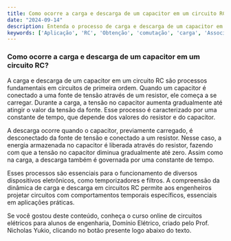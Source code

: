 ```yaml
---
title: Como ocorre a carga e descarga de um capacitor em um circuito RC?
date: "2024-09-14"
description: Entenda o processo de carga e descarga de um capacitor em um circuito RC e sua importância em circuitos de primeira ordem.
keywords: ['Aplicação', 'RC', 'Obtenção', 'comutação', 'carga', 'Associação', 'Descarga']
---
```


### Como ocorre a carga e descarga de um capacitor em um circuito RC?

A carga e descarga de um capacitor em um circuito RC são processos fundamentais em circuitos de primeira ordem. Quando um capacitor é conectado a uma fonte de tensão através de um resistor, ele começa a se carregar. Durante a carga, a tensão no capacitor aumenta gradualmente até atingir o valor da tensão da fonte. Esse processo é caracterizado por uma constante de tempo, que depende dos valores do resistor e do capacitor.

A descarga ocorre quando o capacitor, previamente carregado, é desconectado da fonte de tensão e conectado a um resistor. Nesse caso, a energia armazenada no capacitor é liberada através do resistor, fazendo com que a tensão no capacitor diminua gradualmente até zero. Assim como na carga, a descarga também é governada por uma constante de tempo.

Esses processos são essenciais para o funcionamento de diversos dispositivos eletrônicos, como temporizadores e filtros. A compreensão da dinâmica de carga e descarga em circuitos RC permite aos engenheiros projetar circuitos com comportamentos temporais específicos, essenciais em aplicações práticas.

Se você gostou deste conteúdo, conheça o curso online de circuitos elétricos para alunos de engenharia, Domínio Elétrico, criado pelo Prof. Nicholas Yukio, clicando no botão presente logo abaixo do texto.